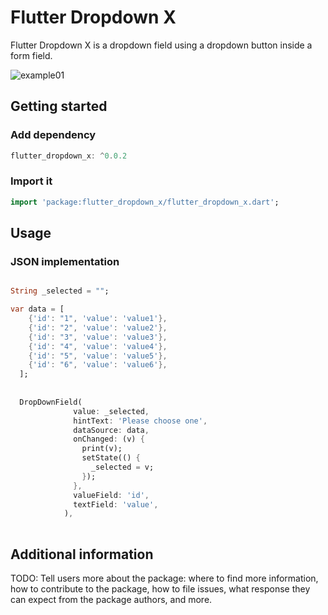 # Flutter Dropdown X

 Flutter Dropdown X is a dropdown field using a dropdown button inside a form field.

![example01](https://user-images.githubusercontent.com/63371772/133370068-36577d3c-a86b-42d9-aefb-8882785f9240.gif)

## Getting started

### Add dependency

```dart
flutter_dropdown_x: ^0.0.2
```

### Import it

```dart
import 'package:flutter_dropdown_x/flutter_dropdown_x.dart';
```


## Usage

### JSON implementation 

```dart

String _selected = "";

var data = [
    {'id': "1", 'value': 'value1'},
    {'id': "2", 'value': 'value2'},
    {'id': "3", 'value': 'value3'},
    {'id': "4", 'value': 'value4'},
    {'id': "5", 'value': 'value5'},
    {'id': "6", 'value': 'value6'},
  ];
  
  
  DropDownField(
              value: _selected,
              hintText: 'Please choose one',
              dataSource: data,
              onChanged: (v) {
                print(v);
                setState(() {
                  _selected = v;
                });
              },
              valueField: 'id',
              textField: 'value',
            ),
  
```

## Additional information

TODO: Tell users more about the package: where to find more information, how to 
contribute to the package, how to file issues, what response they can expect 
from the package authors, and more.
